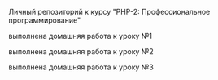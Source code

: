 Личный репозиторий к курсу "PHP-2: Профессиональное программирование"

выполнена домашняя работа к уроку №1

выполнена домашняя работа к уроку №2

выполнена домашняя работа к уроку №3